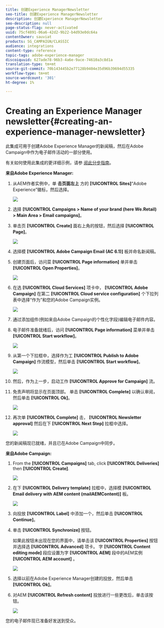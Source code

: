 ```yaml
---
title: 创建Experience ManagerNewsletter
seo-title: 创建Experience ManagerNewsletter
description: 创建Experience ManagerNewsletter
seo-description: null
page-status-flag: never-activated
uuid: 75cf4891-06a6-42d2-9b22-b4d93e0dc64a
contentOwner: sauviat
products: SG_CAMPAIGN/CLASSIC
audience: integrations
content-type: reference
topic-tags: adobe-experience-manager
discoiquuid: 627ade78-96b3-4a6e-9ace-74610a3c8d1a
translation-type: tm+mt
source-git-commit: 70b143445b2e77128b9404e35d96b39694d55335
workflow-type: tm+mt
source-wordcount: '301'
ht-degree: 1%

---
```



# Creating an Experience Manager newsletter{#creating-an-experience-manager-newsletter}

此集成可用于创建Adobe Experience Manager的新闻稿，然后在Adobe Campaign中作为电子邮件活动的一部分使用。

有关如何使用此集成的更详细示例，请参 [阅此分步指南](https://helpx.adobe.com/campaign/kb/acc-aem.html)。

**来自Adobe Experience Manager:**

1. 从AEM作者实例中，单 **击页面左上** 方的 **[!UICONTROL Sites]**“Adobe Experience”徽标，然后选择。

   ![](assets/aem_uc_1.png)

1. 选择 **[!UICONTROL Campaigns > Name of your brand (here We.Retail) > Main Area > Email campaigns]**。
1. 单击页 **[!UICONTROL Create]** 面右上角的按钮，然后选择 **[!UICONTROL Page]**。

   ![](assets/aem_uc_2.png)

1. 选择模 **[!UICONTROL Adobe Campaign Email (AC 6.1)]** 板并命名新闻稿。
1. 创建页面后，访问菜 **[!UICONTROL Page information]** 单并单击 **[!UICONTROL Open Properties]**。

   ![](assets/aem_uc_3.png)

1. 在选 **[!UICONTROL Cloud Services]** 项卡中， **[!UICONTROL Adobe Campaign]** 在第二 **[!UICONTROL Cloud service configuration]** 个下拉列表中选择“作为”和您的Adobe Campaign实例。

   ![](assets/aem_uc_4.png)

1. 通过添加组件(例如来自Adobe Campaign的个性化字段)编辑电子邮件内容。
1. 电子邮件准备就绪后，访问 **[!UICONTROL Page information]** 菜单并单击 **[!UICONTROL Start workflow]**。

   ![](assets/aem_uc_5.png)

1. 从第一个下拉框中，选择作为工 **[!UICONTROL Publish to Adobe Campaign]** 作流模型，然后单击 **[!UICONTROL Start workflow]**。

   ![](assets/aem_uc_6.png)

1. 然后，作为上一步，启动工作 **[!UICONTROL Approve for Campaign]** 流。
1. 免责声明将显示在页面顶部。 单击 **[!UICONTROL Complete]** 以确认审阅，然后单击 **[!UICONTROL Ok]**。

   ![](assets/aem_uc_7.png)

1. 再次单 **[!UICONTROL Complete]** 击， **[!UICONTROL Newsletter approval]** 然后在下 **[!UICONTROL Next Step]** 拉框中选择。

   ![](assets/aem_uc_8.png)

您的新闻稿现已就绪，并且已在Adobe Campaign中同步。

**来自Adobe Campaign:**

1. From the **[!UICONTROL Campaigns]** tab, click **[!UICONTROL Deliveries]** then **[!UICONTROL Create]**.

   ![](assets/aem_uc_9.png)

1. 在下 **[!UICONTROL Delivery template]** 拉框中，选择模 **[!UICONTROL Email delivery with AEM content (mailAEMContent)]** 板。

   ![](assets/aem_uc_10.png)

1. 向投放 **[!UICONTROL Label]** 中添加一个，然后单击 **[!UICONTROL Continue]**。
1. 单击 **[!UICONTROL Synchronize]** 按钮。

   如果此按钮未出现在您的界面中，请单击该 **[!UICONTROL Properties]** 按钮并选择选 **[!UICONTROL Advanced]** 项卡。 字 **[!UICONTROL Content editing mode]** 段应设置为字 **[!UICONTROL AEM]** 段中的AEM实例 **[!UICONTROL AEM account]** 。

   ![](assets/aem_uc_11.png)

1. 选择以前在Adobe Experience Manager创建的投放，然后单击 **[!UICONTROL Ok]**。
1. 对AEM **[!UICONTROL Refresh content]** 投放进行一些更改后，单击该按钮。

   ![](assets/aem_uc_12.png)

您的电子邮件现已准备好发送到受众。
